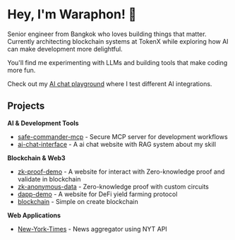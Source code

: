 # Hey, I'm Waraphon! 👋

Senior engineer from Bangkok who loves building things that matter. Currently architecting blockchain systems at TokenX while exploring how AI can make development more delightful.

You'll find me experimenting with LLMs and building tools that make coding more fun.

Check out my [AI chat playground](https://ai-chat.roonnapai.dev) where I test different AI integrations.

## Projects

**AI & Development Tools**
- [safe-commander-mcp](https://github.com/nonameb3/safe-commander-mcp) - Secure MCP server for development workflows
- [ai-chat-interface](https://github.com/nonameb3/ai-interface) - A ai chat website with RAG system about my skill

**Blockchain & Web3**
- [zk-proof-demo](https://github.com/nonameb3/zk-proof-demo) - A website for interact with Zero-knowledge proof and validate in blockchain
- [zk-anonymous-data](https://github.com/nonameb3/zk-anonymous-data) - Zero-knowledge proof with custom circuits
- [dapp-demo](https://github.com/nonameb3/dapp-demo) - A website for DeFi yield farming protocol  
- [blockchain](https://github.com/nonameb3/s_blockchain) - Simple on create blockchain

**Web Applications**
- [New-York-Times](https://github.com/nonameb3/New-York-Times) - News aggregator using NYT API
